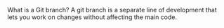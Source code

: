 What is a Git branch?
A git branch is a separate line of development that lets you work on changes without affecting the main code.